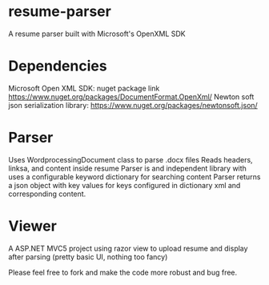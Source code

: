 # resume-parser
A resume parser built with Microsoft's OpenXML SDK

# Dependencies
Microsoft Open XML SDK: nuget package link https://www.nuget.org/packages/DocumentFormat.OpenXml/
Newton soft json serialization library: https://www.nuget.org/packages/newtonsoft.json/



# Parser
Uses WordprocessingDocument class to parse .docx files
Reads headers, linksa, and content inside resume
Parser is and independent library with uses a configurable keyword dictionary for searching content
Parser returns a json object with key values for keys configured in dictionary xml and corresponding content.

# Viewer
A ASP.NET MVC5 project using razor view to upload resume and display after parsing (pretty basic UI, nothing too fancy)

Please feel free to fork and make the code more robust and bug free.
